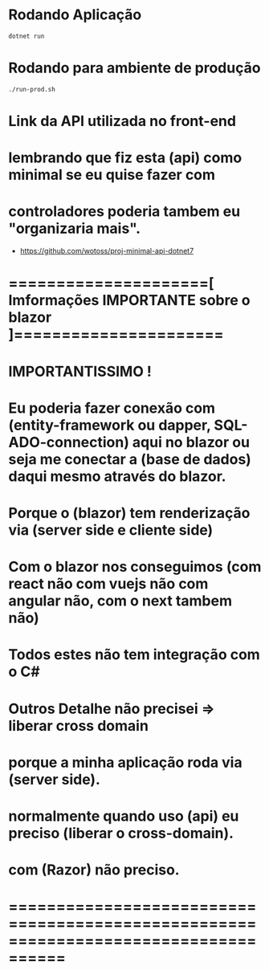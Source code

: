 # Rodando Aplicação
```shell
dotnet run
```

# Rodando para ambiente de produção
```shell
./run-prod.sh
```

# Link da API utilizada no front-end
# lembrando que fiz esta (api) como minimal se eu quise fazer com
# controladores poderia tambem eu "organizaria mais".
- https://github.com/wotoss/proj-minimal-api-dotnet7

# =====================[ Imformações IMPORTANTE sobre o blazor ]======================
# 
# IMPORTANTISSIMO !
#
#  Eu poderia fazer conexão com (entity-framework ou dapper, SQL-ADO-connection) aqui    no  blazor  ou seja me conectar a (base de dados) daqui mesmo através do blazor.
# Porque o (blazor) tem renderização via (server side e cliente side)
# Com o blazor nos conseguimos (com react não com vuejs não com angular não, com o next tambem não)
# Todos estes não tem integração com o C#
#
# Outros Detalhe não precisei => liberar cross domain
# porque a minha aplicação roda via (server side).
# normalmente quando uso (api) eu preciso (liberar o cross-domain).
# com (Razor) não preciso.
# ====================================================================================
     

